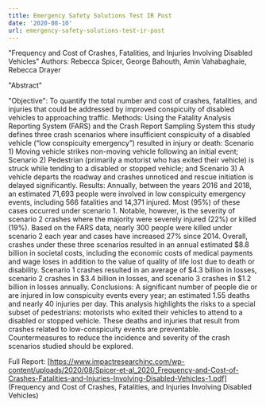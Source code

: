 ```yaml
---
title: Emergency Safety Solutions Test IR Post
date: '2020-08-10'
url: emergency-safety-solutions-test-ir-post
---
```

"Frequency and Cost of Crashes, Fatalities, and Injuries Involving Disabled Vehicles"
Authors: Rebecca Spicer, George Bahouth, Amin Vahabaghaie, Rebecca Drayer

"Abstract"

"Objective": To quantify the total number and cost of crashes, fatalities, and injuries that could be
addressed by improved conspicuity of disabled vehicles to approaching traffic.
Methods: Using the Fatality Analysis Reporting System (FARS) and the Crash Report Sampling System
this study defines three crash scenarios where insufficient conspicuity of a disabled vehicle (“low
conspicuity emergency”) resulted in injury or death: Scenario 1) Moving vehicle strikes non-moving
vehicle following an initial event; Scenario 2) Pedestrian (primarily a motorist who has exited their
vehicle) is struck while tending to a disabled or stopped vehicle; and Scenario 3) A vehicle departs the
roadway and crashes unnoticed and rescue initiation is delayed significantly.
Results: Annually, between the years 2016 and 2018, an estimated 71,693 people were involved in low
conspicuity emergency events, including 566 fatalities and 14,371 injured. Most (95%) of these cases
occurred under scenario 1. Notable, however, is the severity of scenario 2 crashes where the majority
were severely injured (22%) or killed (19%). Based on the FARS data, nearly 300 people were killed
under scenario 2 each year and cases have increased 27% since 2014. Overall, crashes under these three
scenarios resulted in an annual estimated $8.8 billion in societal costs, including the economic costs of
medical payments and wage loses in addition to the value of quality of life lost due to death or disability.
Scenario 1 crashes resulted in an average of $4.3 billion in losses, scenario 2 crashes in $3.4 billion in
losses, and scenario 3 crashes in $1.2 billion in losses annually.
Conclusions: A significant number of people die or are injured in low conspicuity events every year; an
estimated 1.55 deaths and nearly 40 injuries per day. This analysis highlights the risks to a special subset
of pedestrians: motorists who exited their vehicles to attend to a disabled or stopped vehicle. These
deaths and injuries that result from crashes related to low-conspicuity events are preventable.
Countermeasures to reduce the incidence and severity of the crash scenarios studied should be
explored. 

Full Report: [https://www.impactresearchinc.com/wp-content/uploads/2020/08/Spicer-et-al_2020_Frequency-and-Cost-of-Crashes-Fatalities-and-Injuries-Involving-Disabled-Vehicles-1.pdf] (Frequency and Cost of Crashes, Fatalities, and Injuries Involving Disabled Vehicles)
